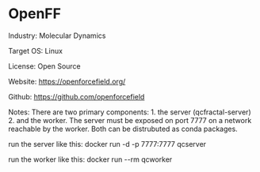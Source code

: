 # OpenFF

Industry: Molecular Dynamics

Target OS: Linux

License: Open Source

Website: https://openforcefield.org/

Github: https://github.com/openforcefield

Notes: There are two primary components: 1. the server (qcfractal-server) 2. and the worker. The server must be exposed on port 7777 on a network reachable by the worker. Both can be distrubuted as conda packages. 

run the server like this: docker run -d -p 7777:7777 qcserver

run the worker like this: docker run --rm qcworker
